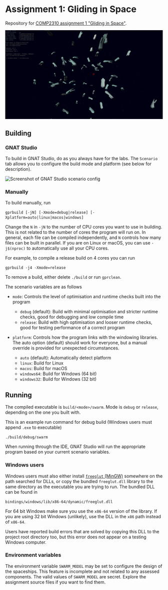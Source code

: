 # Assignment 1: Gliding in Space

Repository for [COMP2310 assignment 1 "Gliding in Space"](https://cs.anu.edu.au/courses/comp2310/assessment/assignment1/).

![Screenshot of swarm program](./resources/images/swarm_example.png)


## Building

### GNAT Studio

To build in GNAT Studio, do as you always have for the labs. The `Scenario` tab allows you to configure the build mode and platform (see below for description).

![Screenshot of GNAT Studio scenario config](./swarm_vehicle/resources/images/gnatstudio_scenario_config.png)


### Manually

To build manually, run
```
gprbuild [-jN] [-Xmode=debug|release] [-Xplatform=auto|linux|macos|windows]
```

Change the `N` in `-jN` to the number of CPU cores you want to use in building. This is not related to the number of cores the program will run on. In general, each file can be compiled independently, and `N` controls how many files can be built in parallel. If you are on Linux or macOS, you can use `-j$(nproc)` to automatically use all your CPU cores.

For example, to compile a release build on 4 cores you can run
```
gprbuild -j4 -Xmode=release
```

To remove a build, either delete `./build` or run `gprclean`.

The scenario variables are as follows
- `mode`:
    Controls the level of optimisation and runtime checks built into the program
    - `debug` (default): Build with minimal optimisation and stricter runtime checks, good for debugging and low compile time
    - `release`: Build with high optimisation and looser runtime checks, good for testing performance of a correct program


- `platform`:
    Controls how the program links with the windowing libraries. The auto option (default) should work for everyone, but a manual override is provided for unexpected circumstances.
    - `auto` (default): Automatically detect platform
    - `linux`: Build for Linux
    - `macos`: Build for macOS
    - `windows64`: Build for Windows (64 bit)
    - `windows32`: Build for Windows (32 bit)


## Running

The compiled executable is `build/<mode>/swarm`. Mode is `debug` or `release`, depending on the one you built with.

This is an example run command for debug build (Windows users must append `.exe` to executable)
```
./build/debug/swarm
```

When running through the IDE, GNAT Studio will run the appropriate program based on your current scenario variables.


### Windows users

Windows users must also either install [`freeglut` (MinGW)](https://www.transmissionzero.co.uk/software/freeglut-devel/) somewhere on the path searched for DLLs, or copy the bundled `freeglut.dll` library to the same directory as the executable you are trying to run. The bundled DLL can be found in
```
bindings/windows/lib/x86-64/dynamic/freeglut.dll
```
For 64 bit Windows make sure you use the `x86-64` version of the library. If you are using 32 bit Windows (unlikely), use the DLL in the `x86` path instead of `x86-64`.

Users have reported build errors that are solved by copying this DLL to the project root directory too, but this error does not appear on a testing Windows computer.


### Environment variables

The environment variable `SWARM_MODEL` may be set to configure the design of the spaceships. This feature is incomplete and not related to any assessed components. The valid values of `SWARM_MODEL` are secret. Explore the assignment source files if you want to find them.
